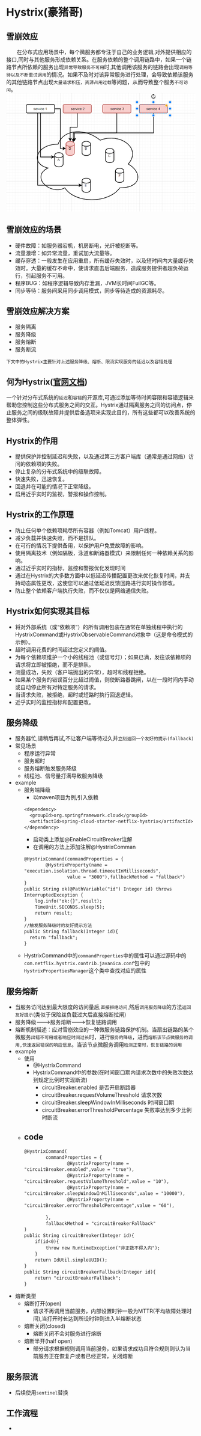# Hystrix(豪猪哥)
## 雪崩效应
&ensp;&ensp;&ensp;&ensp;在分布式应用场景中，每个微服务都专注于自己的业务逻辑,对外提供相应的接口,同时与其他服务形成依赖关系。在服务依赖的整个调用链路中，如果一个链路节点所依赖的服务出现``异常导致服务不可用``时,其他调用该服务的链路会出现``调用等待以及不断重试调用``的情况。如果不及时对该异常服务进行处理，会导致依赖该服务的其他链路节点出现``大量请求积压，资源占用过载``等问题，从而导致整个服务``不可访问``。
![雪崩效应示例](../imgs/雪崩效应.png)
## 雪崩效应的场景
- 硬件故障：如服务器宕机，机房断电，光纤被挖断等。
- 流量激增：如异常流量，重试加大流量等。
- 缓存穿透：一般发生在应用重启，所有缓存失效时，以及短时间内大量缓存失效时。大量的缓存不命中，使请求直击后端服务，造成服务提供者超负荷运行，引起服务不可用。
- 程序BUG：如程序逻辑导致内存泄漏，JVM长时间FullGC等。
- 同步等待：服务间采用同步调用模式，同步等待造成的资源耗尽。
## 雪崩效应解决方案
- 服务隔离
- 服务降级
- 服务熔断
- 服务断流

``下文中的Hystrix主要针对上述服务降级、熔断、限流实现服务的延迟以及容错处理``
## 何为Hystrix([官网文档](https://github.com/Netflix/Hystrix/wiki))
一个针对分布式系统的``延迟``和``容错``的开源库,可通过添加等待时间容限和容错逻辑来帮助您控制这些分布式服务之间的交互。Hystrix通过隔离服务之间的访问点，停止服务之间的级联故障并提供后备选项来实现此目的，所有这些都可以改善系统的整体弹性。
## Hystrix的作用
- 提供保护并控制延迟和失败，以及通过第三方客户端库（通常是通过网络）访问的依赖项的失败。
- 停止复杂的分布式系统中的级联故障。
- 快速失败，迅速恢复。
- 回退并在可能的情况下正常降级。
- 启用近乎实时的监视，警报和操作控制。
## Hystrix的工作原理
- 防止任何单个依赖项耗尽所有容器（例如Tomcat）用户线程。
- 减少负载并快速失败，而不是排队。
- 在可行的情况下提供备用，以保护用户免受故障的影响。
- 使用隔离技术（例如隔板，泳道和断路器模式）来限制任何一种依赖关系的影响。
- 通过近乎实时的指标，监控和警报优化发现时间
- 通过在Hystrix的大多数方面中以低延迟传播配置更改来优化恢复时间，并支持动态属性更改，这使您可以通过低延迟反馈回路进行实时操作修改。
- 防止整个依赖客户端执行失败，而不仅仅是网络通信失败。
## Hystrix如何实现其目标
- 将对外部系统（或“依赖项”）的所有调用包装在通常在单独线程中执行的HystrixCommand或HystrixObservableCommand对象中（这是命令模式的示例）。
- 超时调用花费的时间超过您定义的阈值。
- 为每个依赖项维护一个小的线程池（或信号灯）；如果已满，发往该依赖项的请求将立即被拒绝，而不是排队。
- 测量成功，失败（客户端抛出的异常），超时和线程拒绝。
- 如果某个服务的错误百分比超过阈值，则使断路器跳闸，以在一段时间内手动或自动停止所有对特定服务的请求。
- 当请求失败，被拒绝，超时或短路时执行回退逻辑。
- 近乎实时的监控指标和配置更改。
## 服务降级
- 服务器忙,请稍后再试,不让客户端等待过久并``立刻返回一个友好的提示(fallback)``
- 常见场景
  - 程序运行异常
  - 服务超时
  - 服务熔断触发服务降级
  - 线程池、信号量打满导致服务降级 
- example
  - 服务端降级
    - 以maven项目为例,引入依赖
    ```
    <dependency>
      <groupId>org.springframework.cloud</groupId>
      <artifactId>spring-cloud-starter-netflix-hystrix</artifactId>
    </dependency>
    ```
    - 启动类上添加@EnableCircuitBreaker注解
    - 在调用的方法上添加注解@HystrixComman
    ```
    @HystrixCommand(commandProperties = {
            @HystrixProperty(name = "execution.isolation.thread.timeoutInMilliseconds",
                    value = "3000"),fallbackMethod = "fallback")
    }
    public String ok(@PathVariable("id") Integer id) throws InterruptedException {
        log.info("ok:{}",result);
        TimeUnit.SECONDS.sleep(5);
        return result;
    }
    //触发服务降级时的友好提示方法
    public String fallback(Integer id){
      return "fallback";
    }
    ``` 
  - HystrixCommand中的``commandProperties``中的属性可以通过源码中的``com.netflix.hystrix.contrib.javanica.conf``包中的``HystrixPropertiesManager``这个类中查找对应的属性
  
## 服务熔断
- 当服务访问达到最大限度的访问量后,``直接拒绝访问``,然后``调用服务降级``的方法``返回友好提示``(类似于保险丝负载过大后直接熔断拉闸)
- 服务降级--->服务熔断--->恢复链路调用
- 熔断机制描述：应对雪崩效应的一种微服务链路保护机制。当扇出链路的某个微服务``出错不可用或者响应时间过长``时，进行``服务的降级``，进而``熔断该节点微服务的调用,快速返回错误的响应信息``。当该节点微服务调用``检测正常时，恢复链路的调用``
- example
    - 使用
        - @HystrixCommand
        - HystrixCommand中的参数(在时间窗口期内请求次数中的失败次数达到规定比例时实现断流)
          - circuitBreaker.enabled 是否开启断路器
          - circuitBreaker.requestVolumeThreshold 请求次数
          - circuitBreaker.sleepWindowInMilliseconds 时间窗口期
          - circuitBreaker.errorThresholdPercentage 失败率达到多少比例时断流
  - code
    - 
    ``` 
    @HystrixCommand(
            commandProperties = {
                    @HystrixProperty(name = "circuitBreaker.enabled",value = "true"),
                    @HystrixProperty(name = "circuitBreaker.requestVolumeThreshold",value = "10"),
                    @HystrixProperty(name = "circuitBreaker.sleepWindowInMilliseconds",value = "10000"),
                    @HystrixProperty(name = "circuitBreaker.errorThresholdPercentage",value = "60"),

            },
            fallbackMethod = "circuitBreakerFallback"
    )
    public String circuitBreaker(Integer id){
        if(id<0){
            throw new RuntimeException("非正数不得入内");
        }
        return IdUtil.simpleUUID();
    }
    public String circuitBreakerFallback(Integer id){
        return "circuitBreakerFallback";
    }
    ```
- 熔断类型
  - 熔断打开(open) 
    - 请求不再调用当前服务，内部设置时钟一般为MTTR(平均故障处理时间),当打开时长达到所设时钟则进入半熔断状态
  - 熔断关闭(closed)
    - 熔断关闭不会对服务进行熔断
  - 熔断半开(half open)
    - 部分请求根据规则调用当前服务，如果请求成功且符合规则则认为当前服务正在恢复户或者已经正常，关闭熔断
## 服务限流
- 后续使用``sentinel``替换
## 工作流程
- 